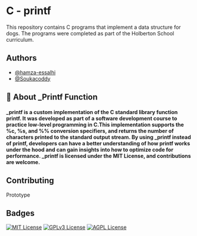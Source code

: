 # C - printf

This repository contains C programs that implement a data structure for dogs. The programs were completed as part of the Holberton School curriculum.



## Authors

- [@hamza-essalhi](https://www.github.com/hamza-essalhi)
- [@Soukacoddy](https://github.com/Soukacoddy)



## 🚀 About _Printf Function


#### _printf is a custom implementation of the C standard library function printf. It was developed as part of a software development course to practice low-level programming in C.This implementation supports the %c, %s, and %% conversion specifiers, and returns the number of characters printed to the standard output stream. By using _printf instead of printf, developers can have a better understanding of how printf works under the hood and can gain insights into how to optimize code for performance. _printf is licensed under the MIT License, and contributions are welcome.


## Contributing

Prototype


## Badges



[![MIT License](https://img.shields.io/badge/License-MIT-green.svg)](https://choosealicense.com/licenses/mit/)
[![GPLv3 License](https://img.shields.io/badge/License-GPL%20v3-yellow.svg)](https://opensource.org/licenses/)
[![AGPL License](https://img.shields.io/badge/license-AGPL-blue.svg)](http://www.gnu.org/licenses/agpl-3.0)
